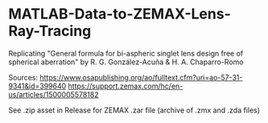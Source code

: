 # MATLAB-Data-to-ZEMAX-Lens-Ray-Tracing
Replicating "General formula for bi-aspheric singlet lens design free of spherical aberration" by R. G. González-Acuña &amp; H. A. Chaparro-Romo

Sources:
https://www.osapublishing.org/ao/fulltext.cfm?uri=ao-57-31-9341&id=399640
https://support.zemax.com/hc/en-us/articles/1500005578182

See .zip asset in Release for ZEMAX .zar file (archive of .zmx and .zda files)
